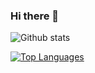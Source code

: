 ### Hi there 👋

<!--
**ch4t5ky/ch4t5ky** is a ✨ _special_ ✨ repository because its `README.md` (this file) appears on your GitHub profile.

Here are some ideas to get you started:

- 🔭 I’m currently working on ...
- 🌱 I’m currently learning ...
- 👯 I’m looking to collaborate on ...
- 🤔 I’m looking for help with ...
- 💬 Ask me about ...
- 📫 How to reach me: ...
- 😄 Pronouns: ...
- ⚡ Fun fact: ...
-->

![Github stats](https://github-readme-stats.vercel.app/api?username=ch4t5ky&show_icons=true&hide=issues,contribs&count_private=true)

[![Top Languages](https://github-readme-stats.vercel.app/api/top-langs/?username=ch4t5ky&layout=compact&hide)](https://github.com/anuraghazra/github-readme-stats)
